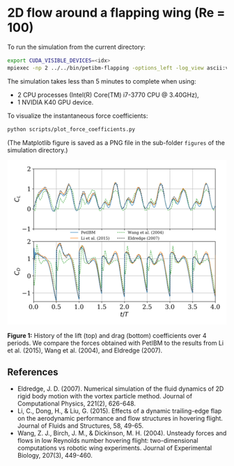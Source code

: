 # 2D flow around a flapping wing (Re = 100)

To run the simulation from the current directory:

```bash
export CUDA_VISIBLE_DEVICES=<idx>
mpiexec -np 2 ../../bin/petibm-flapping -options_left -log_view ascii:view.log
```

The simulation takes less than 5 minutes to complete when using:

- 2 CPU processes (Intel(R) Core(TM) i7-3770 CPU @ 3.40GHz),
- 1 NVIDIA K40 GPU device.

To visualize the instantaneous force coefficients:

```bash
python scripts/plot_force_coefficients.py
```

(The Matplotlib figure is saved as a PNG file in the sub-folder `figures` of the simulation directory.)

![figure1](./figures/forceCoefficients.png)

**Figure 1:** History of the lift (top) and drag (bottom) coefficients over 4 periods. We compare the forces obtained with PetIBM to the results from Li et al. (2015), Wang et al. (2004), and Eldredge (2007).

## References

- Eldredge, J. D. (2007). Numerical simulation of the fluid dynamics of 2D rigid body motion with the vortex particle method. Journal of Computational Physics, 221(2), 626-648.
- Li, C., Dong, H., & Liu, G. (2015). Effects of a dynamic trailing-edge flap on the aerodynamic performance and flow structures in hovering flight. Journal of Fluids and Structures, 58, 49-65.
- Wang, Z. J., Birch, J. M., & Dickinson, M. H. (2004). Unsteady forces and flows in low Reynolds number hovering flight: two-dimensional computations vs robotic wing experiments. Journal of Experimental Biology, 207(3), 449-460.
